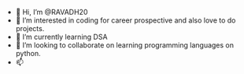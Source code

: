 - 👋 Hi, I’m @RAVADH20
- 👀 I’m interested in coding for career prospective and also love to do projects.
- 🌱 I’m currently learning DSA
- 💞️ I’m looking to collaborate on learning programming languages on python.
- 📫 

<!---
RAVADH20/RAVADH20 is a ✨ special ✨ repository because its `README.md` (this file) appears on your GitHub profile.
You can click the Preview link to take a look at your changes.
--->
